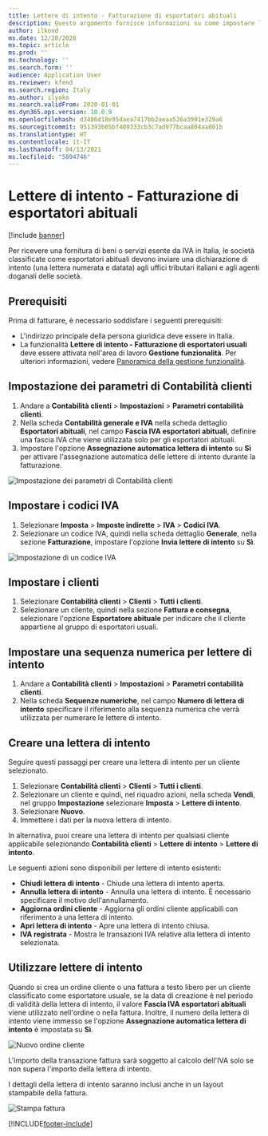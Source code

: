 ```yaml
---
title: Lettere di intento - Fatturazione di esportatori abituali
description: Questo argomento fornisce informazioni su come impostare lettere di intento e su come utilizzarle quando si emettono fatture.
author: ilkond
ms.date: 12/28/2020
ms.topic: article
ms.prod: ''
ms.technology: ''
ms.search.form: ''
audience: Application User
ms.reviewer: kfend
ms.search.region: Italy
ms.author: ilyako
ms.search.validFrom: 2020-01-01
ms.dyn365.ops.version: 10.0.9
ms.openlocfilehash: d3486d18e95daea7417bb2aeaa526a3991e329a6
ms.sourcegitcommit: 951393b05bf409333cb3c7ad977bcaa804aa801b
ms.translationtype: HT
ms.contentlocale: it-IT
ms.lasthandoff: 04/13/2021
ms.locfileid: "5894746"
---
```

# <a name="intent-letters---invoicing-of-usual-exporters"></a>Lettere di intento - Fatturazione di esportatori abituali

[!include [banner](../includes/banner.md)]

Per ricevere una fornitura di beni o servizi esente da IVA in Italia, le società classificate come esportatori abituali devono inviare una dichiarazione di intento (una lettera numerata e datata) agli uffici tributari italiani e agli agenti doganali delle società.
 
## <a name="prerequisites"></a>Prerequisiti

Prima di fatturare, è necessario soddisfare i seguenti prerequisiti:

- L'indirizzo principale della persona giuridica deve essere in Italia.
- La funzionalità **Lettere di intento - Fatturazione di esportatori usuali** deve essere attivata nell'area di lavoro **Gestione funzionalità**. Per ulteriori informazioni, vedere [Panoramica della gestione funzionalità](../../fin-ops-core/fin-ops/get-started/feature-management/feature-management-overview.md).

## <a name="set-up-accounts-receivable-parameters"></a>Impostazione dei parametri di Contabilità clienti

1. Andare a **Contabilità clienti** \> **Impostazioni** \> **Parametri contabilità clienti**.
2. Nella scheda **Contabilità generale e IVA** nella scheda dettaglio **Esportatori abituali**, nel campo **Fascia IVA esportatori abituali**, definire una fascia IVA che viene utilizzata solo per gli esportatori abituali.
3. Impostare l'opzione **Assegnazione automatica lettera di intento** su **Sì** per attivare l'assegnazione automatica delle lettere di intento durante la fatturazione.

![Impostazione dei parametri di Contabilità clienti](media/emea-ita-exil-intent-AR-parm.jpg)

## <a name="set-up-sales-tax-codes"></a>Impostare i codici IVA

1. Selezionare **Imposta** \> **Imposte indirette** \> **IVA** \> **Codici IVA**.
2. Selezionare un codice IVA, quindi nella scheda dettaglio **Generale**, nella sezione **Fatturazione**, impostare l'opzione **Invia lettere di intento** su **Sì**.

![Impostazione di un codice IVA](media/emea-ita-exil-intent-tax-setup.jpg)

## <a name="set-up-customers"></a>Impostare i clienti

1. Selezionare **Contabilità clienti** \> **Clienti** \> **Tutti i clienti**.
2. Selezionare un cliente, quindi nella sezione **Fattura e consegna**, selezionare l'opzione **Esportatore abituale** per indicare che il cliente appartiene al gruppo di esportatori usuali.

## <a name="set-up-a-number-sequence-for-intent-letters"></a>Impostare una sequenza numerica per lettere di intento

1. Andare a **Contabilità clienti** \> **Impostazioni** \> **Parametri contabilità clienti**.
2. Nella scheda **Sequenze numeriche**, nel campo **Numero di lettera di intento** specificare il riferimento alla sequenza numerica che verrà utilizzata per numerare le lettere di intento.

## <a name="create-an-intent-letter"></a>Creare una lettera di intento

Seguire questi passaggi per creare una lettera di intento per un cliente selezionato.

1. Selezionare **Contabilità clienti** \> **Clienti** \> **Tutti i clienti**.
2. Selezionare un cliente e quindi, nel riquadro azioni, nella scheda **Vendi**, nel gruppo **Impostazione** selezionare **Imposta** \> **Lettere di intento**.
3. Selezionare **Nuovo**.
4. Immettere i dati per la nuova lettera di intento.

In alternativa, puoi creare una lettera di intento per qualsiasi cliente applicabile selezionando **Contabilità clienti** \> **Lettere di intento** \> **Lettere di intento**.

Le seguenti azioni sono disponibili per lettere di intento esistenti:

- **Chiudi lettera di intento** - Chiude una lettera di intento aperta.
- **Annulla lettera di intento** - Annulla una lettera di intento. È necessario specificare il motivo dell'annullamento.
- **Aggiorna ordini cliente** - Aggiorna gli ordini cliente applicabili con riferimento a una lettera di intento.
- **Apri lettera di intento** - Apre una lettera di intento chiusa.
- **IVA registrata** - Mostra le transazioni IVA relative alla lettera di intento selezionata.

## <a name="using-intent-letters"></a>Utilizzare lettere di intento

Quando si crea un ordine cliente o una fattura a testo libero per un cliente classificato come esportatore usuale, se la data di creazione è nel periodo di validità della lettera di intento, il valore **Fascia IVA esportatori abituali** viene utilizzato nell'ordine o nella fattura. Inoltre, il numero della lettera di intento viene immesso se l'opzione **Assegnazione automatica lettera di intento** è impostata su **Sì**.

![Nuovo ordine cliente](media/emea-ita-exil-intent-new-order.jpg)

L'importo della transazione fattura sarà soggetto al calcolo dell'IVA solo se non supera l'importo della lettera di intento.

I dettagli della lettera di intento saranno inclusi anche in un layout stampabile della fattura.

![Stampa fattura](media/emea-ita-exil-intent-inv-print.jpg)


[!INCLUDE[footer-include](../../includes/footer-banner.md)]